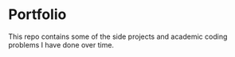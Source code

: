 # Portfolio
This repo contains some of the side projects and academic coding problems I have done over time.
